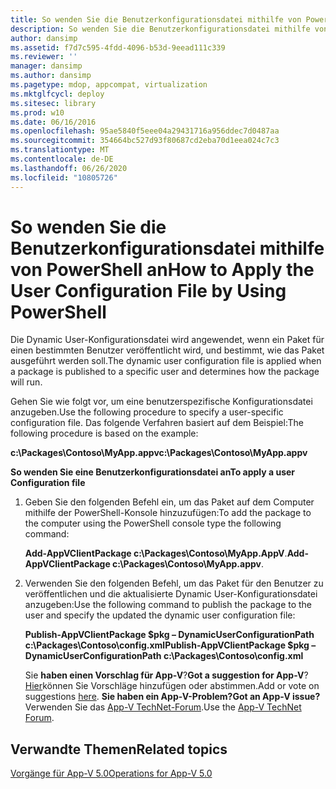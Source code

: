 ```yaml
---
title: So wenden Sie die Benutzerkonfigurationsdatei mithilfe von PowerShell an
description: So wenden Sie die Benutzerkonfigurationsdatei mithilfe von PowerShell an
author: dansimp
ms.assetid: f7d7c595-4fdd-4096-b53d-9eead111c339
ms.reviewer: ''
manager: dansimp
ms.author: dansimp
ms.pagetype: mdop, appcompat, virtualization
ms.mktglfcycl: deploy
ms.sitesec: library
ms.prod: w10
ms.date: 06/16/2016
ms.openlocfilehash: 95ae5840f5eee04a29431716a956ddec7d0487aa
ms.sourcegitcommit: 354664bc527d93f80687cd2eba70d1eea024c7c3
ms.translationtype: MT
ms.contentlocale: de-DE
ms.lasthandoff: 06/26/2020
ms.locfileid: "10805726"
---
```

# <span data-ttu-id="8bbd5-103">So wenden Sie die Benutzerkonfigurationsdatei mithilfe von PowerShell an</span><span class="sxs-lookup"><span data-stu-id="8bbd5-103">How to Apply the User Configuration File by Using PowerShell</span></span>


<span data-ttu-id="8bbd5-104">Die Dynamic User-Konfigurationsdatei wird angewendet, wenn ein Paket für einen bestimmten Benutzer veröffentlicht wird, und bestimmt, wie das Paket ausgeführt werden soll.</span><span class="sxs-lookup"><span data-stu-id="8bbd5-104">The dynamic user configuration file is applied when a package is published to a specific user and determines how the package will run.</span></span>

<span data-ttu-id="8bbd5-105">Gehen Sie wie folgt vor, um eine benutzerspezifische Konfigurationsdatei anzugeben.</span><span class="sxs-lookup"><span data-stu-id="8bbd5-105">Use the following procedure to specify a user-specific configuration file.</span></span> <span data-ttu-id="8bbd5-106">Das folgende Verfahren basiert auf dem Beispiel:</span><span class="sxs-lookup"><span data-stu-id="8bbd5-106">The following procedure is based on the example:</span></span>

**<span data-ttu-id="8bbd5-107">c:\\Packages\\Contoso\\MyApp.appv</span><span class="sxs-lookup"><span data-stu-id="8bbd5-107">c:\\Packages\\Contoso\\MyApp.appv</span></span>**

**<span data-ttu-id="8bbd5-108">So wenden Sie eine Benutzerkonfigurationsdatei an</span><span class="sxs-lookup"><span data-stu-id="8bbd5-108">To apply a user Configuration file</span></span>**

1.  <span data-ttu-id="8bbd5-109">Geben Sie den folgenden Befehl ein, um das Paket auf dem Computer mithilfe der PowerShell-Konsole hinzuzufügen:</span><span class="sxs-lookup"><span data-stu-id="8bbd5-109">To add the package to the computer using the PowerShell console type the following command:</span></span>

    <span data-ttu-id="8bbd5-110">**Add-AppVClientPackage c:\\Packages\\Contoso\\MyApp.AppV**.</span><span class="sxs-lookup"><span data-stu-id="8bbd5-110">**Add-AppVClientPackage c:\\Packages\\Contoso\\MyApp.appv**.</span></span>

2.  <span data-ttu-id="8bbd5-111">Verwenden Sie den folgenden Befehl, um das Paket für den Benutzer zu veröffentlichen und die aktualisierte Dynamic User-Konfigurationsdatei anzugeben:</span><span class="sxs-lookup"><span data-stu-id="8bbd5-111">Use the following command to publish the package to the user and specify the updated the dynamic user configuration file:</span></span>

    **<span data-ttu-id="8bbd5-112">Publish-AppVClientPackage $pkg – DynamicUserConfigurationPath c:\\Packages\\Contoso\\config.xml</span><span class="sxs-lookup"><span data-stu-id="8bbd5-112">Publish-AppVClientPackage $pkg –DynamicUserConfigurationPath c:\\Packages\\Contoso\\config.xml</span></span>**

    <span data-ttu-id="8bbd5-113">Sie **haben einen Vorschlag für App-V**?</span><span class="sxs-lookup"><span data-stu-id="8bbd5-113">**Got a suggestion for App-V**?</span></span> <span data-ttu-id="8bbd5-114">[Hier](http://appv.uservoice.com/forums/280448-microsoft-application-virtualization)können Sie Vorschläge hinzufügen oder abstimmen.</span><span class="sxs-lookup"><span data-stu-id="8bbd5-114">Add or vote on suggestions [here](http://appv.uservoice.com/forums/280448-microsoft-application-virtualization).</span></span> **<span data-ttu-id="8bbd5-115">Sie haben ein App-V-Problem?</span><span class="sxs-lookup"><span data-stu-id="8bbd5-115">Got an App-V issue?</span></span>** <span data-ttu-id="8bbd5-116">Verwenden Sie das [App-V TechNet-Forum](https://social.technet.microsoft.com/Forums/home?forum=mdopappv).</span><span class="sxs-lookup"><span data-stu-id="8bbd5-116">Use the [App-V TechNet Forum](https://social.technet.microsoft.com/Forums/home?forum=mdopappv).</span></span>

## <span data-ttu-id="8bbd5-117">Verwandte Themen</span><span class="sxs-lookup"><span data-stu-id="8bbd5-117">Related topics</span></span>


[<span data-ttu-id="8bbd5-118">Vorgänge für App-V 5.0</span><span class="sxs-lookup"><span data-stu-id="8bbd5-118">Operations for App-V 5.0</span></span>](operations-for-app-v-50.md)

 

 





